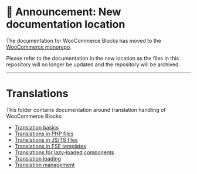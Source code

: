 # 📣 Announcement: New documentation location

The documentation for WooCommerce Blocks has moved to the [WooCommerce monorepo](https://github.com/woocommerce/woocommerce/tree/trunk/plugins/woocommerce-blocks/docs/).

Please refer to the documentation in the new location as the files in this repository will no longer be updated and the repository will be archived.

---

# Translations

This folder contains documentation around translation handling of WooCommerce Blocks:

-   [Translation basics](./translation-basics.md)
-   [Translations in PHP files](./translations-in-PHP-files.md)
-   [Translations in JS/TS files](./translations-in-JS-TS-files.md)
-   [Translations in FSE templates](./translations-in-FSE-templates.md)
-   [Translations for lazy-loaded components](./translations-for-lazy-loaded-components.md)
-   [Translation loading](./translation-loading.md)
-   [Translation management](./translation-management.md)
